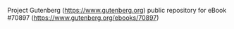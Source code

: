 Project Gutenberg (https://www.gutenberg.org) public repository for eBook #70897 (https://www.gutenberg.org/ebooks/70897)

